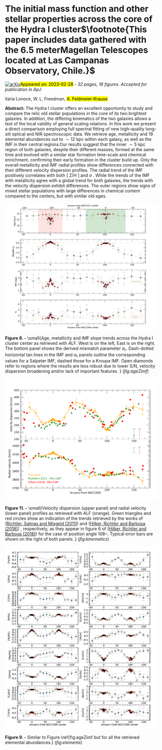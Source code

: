 <div class="macros" style="visibility:hidden;">
$\newcommand{\ensuremath}{}$
$\newcommand{\xspace}{}$
$\newcommand{\object}[1]{\texttt{#1}}$
$\newcommand{\farcs}{{.}''}$
$\newcommand{\farcm}{{.}'}$
$\newcommand{\arcsec}{''}$
$\newcommand{\arcmin}{'}$
$\newcommand{\ion}[2]{#1#2}$
$\newcommand{\textsc}[1]{\textrm{#1}}$
$\newcommand{\hl}[1]{\textrm{#1}}$
$\newcommand{\footnote}[1]{}$
$\newcommand$
$\newcommand$
$\newcommand{\afk}[1]{\textcolor{purple}{\uline{#1}}}$
$\newcommand{\afks}[1]{\textcolor{purple}{\sout{#1}}}$
$\newcommand{\il}[1]{\textcolor{cyan}{\uline{#1}}}$
$\newcommand{\ils}[1]{\textcolor{cyan}{\sout{#1}}}$
$\newcommand{\wf}[1]{\textcolor{blue}{\uline{#1}}}$
$\newcommand{\wfs}[1]{\textcolor{blue}{\sout{#1}}}$</div>

<div class="macros" style="visibility:hidden;">
$\newcommand{\ensuremath}{}$
$\newcommand{\xspace}{}$
$\newcommand{\object}[1]{\texttt{#1}}$
$\newcommand{\farcs}{{.}''}$
$\newcommand{\farcm}{{.}'}$
$\newcommand{\arcsec}{''}$
$\newcommand{\arcmin}{'}$
$\newcommand{\ion}[2]{#1#2}$
$\newcommand{\textsc}[1]{\textrm{#1}}$
$\newcommand{\hl}[1]{\textrm{#1}}$
$\newcommand{\footnote}[1]{}$
$\newcommand$
$\newcommand$
$\newcommand{\afk}[1]{\textcolor{purple}{\uline{#1}}}$
$\newcommand{\afks}[1]{\textcolor{purple}{\sout{#1}}}$
$\newcommand{\il}[1]{\textcolor{cyan}{\uline{#1}}}$
$\newcommand{\ils}[1]{\textcolor{cyan}{\sout{#1}}}$
$\newcommand{\wf}[1]{\textcolor{blue}{\uline{#1}}}$
$\newcommand{\wfs}[1]{\textcolor{blue}{\sout{#1}}}$</div>



<div id="title">

# The initial mass function and other stellar properties across the core of the Hydra I cluster$\footnote{This paper includes data gathered with the 6.5 meterMagellan Telescopes located at Las Campanas Observatory, Chile.}$

</div>
<div id="comments">

[![arXiv](https://img.shields.io/badge/arXiv-2303.00044-b31b1b.svg)](https://arxiv.org/abs/2303.00044)<mark>Appeared on: 2023-02-28</mark> - _32 pages, 18 figures. Accepted for publication in ApJ_

</div>
<div id="authors">

Ilaria Lonoce, W. L. Freedman, <mark>A. Feldmeier-Krause</mark>

</div>
<div id="abstract">

**Abstract:** The Hydra I cluster offers an excellent opportunity to study and compare the relic old stellar populations in the core of its two brightest galaxies. In addition, the differing kinematics of the two galaxies allows a test of the local validity of general scaling relations. In this work we present a direct comparison employing full spectral fitting of new high-quality long-slit optical and NIR spectroscopic  data. We retrieve age, metallicity and 19 elemental abundances out to $\sim12$ kpc within each galaxy, as well as the IMF in their central regions.Our results suggest that the inner $\sim5$ kpc region of both galaxies, despite their different masses, formed at the same time and evolved with a similar star formation time-scale and chemical enrichment, confirming their early formation in the cluster build up. Only the overall metallicity and IMF radial profiles show differences connected with their different velocity dispersion profiles. The radial trend of the IMF positively correlates with both [ Z/H ] and $\sigma$ . While the trends of the IMF with metallicity agree with a global trend for both galaxies, the trends with the velocity dispersion exhibit differences. The outer regions show signs of mixed stellar populations with large differences in chemical content compared to the centers, but with similar old ages.

</div>

<div id="div_fig1">

<img src="tmp_2303.00044/./figures/ALF_ageZHimfALPHA_Hydra_FINAL.png" alt="Fig8" width="100%"/>

**Figure 8. -** \small{Age, metallicity and IMF slope trends across the Hydra I cluster center as retrieved with ALF. West is on the left, East is on the right. The bottom panel
shows the derived mismatch parameter $\alpha_r$.
Dash-dotted horizontal tan lines in the IMF and $\alpha_r$ panels outline the corresponding values for a Salpeter IMF, dashed those for a Kroupa IMF. Open diamonds refer to regions where the results are less robust due to lower S/N, velocity dispersion broadening and/or lack of important features. } (*fig:ageZimf*)

</div>
<div id="div_fig2">

<img src="tmp_2303.00044/./figures/Literature_comparison_KIN_PAPER.png" alt="Fig11" width="100%"/>

**Figure 11. -** \small{Velocity dispersion (upper panel) and radial velocity (lower panel) profiles as retrieved with ALF (orange).
Green triangles and red circles show an indication of the trends retrieved by the works of  ([Richtler, Salinas and Misgeld (2011)]())  and  ([Hilker, Richtler and Barbosa (2018)]()) , respectively, as they appear in figure $6$ of  ([Hilker, Richtler and Barbosa (2018)]())  for the case of position angle $108$◦.  Typical error bars are shown on the right of both panels.
} (*fig:kinematics*)

</div>
<div id="div_fig3">

<img src="tmp_2303.00044/./figures/ALF_ALLelements_Hydra_moreMask_FINALproc.png" alt="Fig9" width="100%"/>

**Figure 9. -** Similar to Figure \ref{fig:ageZimf but for all the retrieved elemental abundances.} (*fig:elements*)

</div>